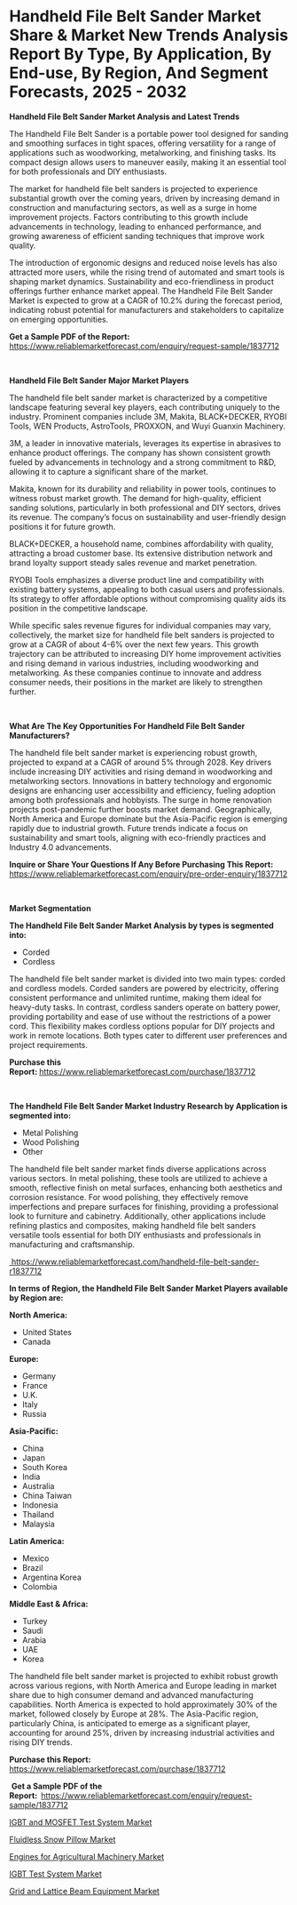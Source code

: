 <p><h1>Handheld File Belt Sander Market Share & Market New Trends Analysis Report By Type, By Application, By End-use, By Region, And Segment Forecasts, 2025 - 2032</h1></p><p><strong>Handheld File Belt Sander Market Analysis and Latest Trends</strong></p>
<p><p>The Handheld File Belt Sander is a portable power tool designed for sanding and smoothing surfaces in tight spaces, offering versatility for a range of applications such as woodworking, metalworking, and finishing tasks. Its compact design allows users to maneuver easily, making it an essential tool for both professionals and DIY enthusiasts.</p><p>The market for handheld file belt sanders is projected to experience substantial growth over the coming years, driven by increasing demand in construction and manufacturing sectors, as well as a surge in home improvement projects. Factors contributing to this growth include advancements in technology, leading to enhanced performance, and growing awareness of efficient sanding techniques that improve work quality.</p><p>The introduction of ergonomic designs and reduced noise levels has also attracted more users, while the rising trend of automated and smart tools is shaping market dynamics. Sustainability and eco-friendliness in product offerings further enhance market appeal. The Handheld File Belt Sander Market is expected to grow at a CAGR of 10.2% during the forecast period, indicating robust potential for manufacturers and stakeholders to capitalize on emerging opportunities.</p></p>
<p><strong>Get a Sample PDF of the Report:&nbsp;</strong> <a href="https://www.reliablemarketforecast.com/enquiry/request-sample/1837712?utm_campaign=1888&utm_medium=2&utm_source=Github&utm_content=ia&utm_term=12042025&utm_id=handheld-file-belt-sander">https://www.reliablemarketforecast.com/enquiry/request-sample/1837712</a></p>
<p>&nbsp;</p>
<p><strong>Handheld File Belt Sander Major Market Players</strong></p>
<p><p>The handheld file belt sander market is characterized by a competitive landscape featuring several key players, each contributing uniquely to the industry. Prominent companies include 3M, Makita, BLACK+DECKER, RYOBI Tools, WEN Products, AstroTools, PROXXON, and Wuyi Guanxin Machinery. </p><p>3M, a leader in innovative materials, leverages its expertise in abrasives to enhance product offerings. The company has shown consistent growth fueled by advancements in technology and a strong commitment to R&D, allowing it to capture a significant share of the market.</p><p>Makita, known for its durability and reliability in power tools, continues to witness robust market growth. The demand for high-quality, efficient sanding solutions, particularly in both professional and DIY sectors, drives its revenue. The company’s focus on sustainability and user-friendly design positions it for future growth.</p><p>BLACK+DECKER, a household name, combines affordability with quality, attracting a broad customer base. Its extensive distribution network and brand loyalty support steady sales revenue and market penetration.</p><p>RYOBI Tools emphasizes a diverse product line and compatibility with existing battery systems, appealing to both casual users and professionals. Its strategy to offer affordable options without compromising quality aids its position in the competitive landscape.</p><p>While specific sales revenue figures for individual companies may vary, collectively, the market size for handheld file belt sanders is projected to grow at a CAGR of about 4-6% over the next few years. This growth trajectory can be attributed to increasing DIY home improvement activities and rising demand in various industries, including woodworking and metalworking. As these companies continue to innovate and address consumer needs, their positions in the market are likely to strengthen further.</p></p>
<p>&nbsp;</p>
<p><strong>What Are The Key Opportunities For Handheld File Belt Sander Manufacturers?</strong></p>
<p><p>The handheld file belt sander market is experiencing robust growth, projected to expand at a CAGR of around 5% through 2028. Key drivers include increasing DIY activities and rising demand in woodworking and metalworking sectors. Innovations in battery technology and ergonomic designs are enhancing user accessibility and efficiency, fueling adoption among both professionals and hobbyists. The surge in home renovation projects post-pandemic further boosts market demand. Geographically, North America and Europe dominate but the Asia-Pacific region is emerging rapidly due to industrial growth. Future trends indicate a focus on sustainability and smart tools, aligning with eco-friendly practices and Industry 4.0 advancements.</p></p>
<p><strong>Inquire or Share Your Questions If Any Before Purchasing This Report:</strong> <a href="https://www.reliablemarketforecast.com/enquiry/pre-order-enquiry/1837712?utm_campaign=1888&utm_medium=2&utm_source=Github&utm_content=ia&utm_term=12042025&utm_id=handheld-file-belt-sander">https://www.reliablemarketforecast.com/enquiry/pre-order-enquiry/1837712</a></p>
<p>&nbsp;</p>
<p><strong>Market Segmentation</strong></p>
<p><strong>The Handheld File Belt Sander Market Analysis by types is segmented into:</strong></p>
<p><ul><li>Corded</li><li>Cordless</li></ul></p>
<p><p>The handheld file belt sander market is divided into two main types: corded and cordless models. Corded sanders are powered by electricity, offering consistent performance and unlimited runtime, making them ideal for heavy-duty tasks. In contrast, cordless sanders operate on battery power, providing portability and ease of use without the restrictions of a power cord. This flexibility makes cordless options popular for DIY projects and work in remote locations. Both types cater to different user preferences and project requirements.</p></p>
<p><strong>Purchase this Report:&nbsp;</strong><a href="https://www.reliablemarketforecast.com/purchase/1837712?utm_campaign=1888&utm_medium=2&utm_source=Github&utm_content=ia&utm_term=12042025&utm_id=handheld-file-belt-sander">https://www.reliablemarketforecast.com/purchase/1837712</a></p>
<p>&nbsp;</p>
<p><strong>The Handheld File Belt Sander Market Industry Research by Application is segmented into:</strong></p>
<p><ul><li>Metal Polishing</li><li>Wood Polishing</li><li>Other</li></ul></p>
<p><p>The handheld file belt sander market finds diverse applications across various sectors. In metal polishing, these tools are utilized to achieve a smooth, reflective finish on metal surfaces, enhancing both aesthetics and corrosion resistance. For wood polishing, they effectively remove imperfections and prepare surfaces for finishing, providing a professional look to furniture and cabinetry. Additionally, other applications include refining plastics and composites, making handheld file belt sanders versatile tools essential for both DIY enthusiasts and professionals in manufacturing and craftsmanship.</p></p>
<p><a href="https://www.reliablemarketforecast.com/handheld-file-belt-sander-r1837712?utm_campaign=1888&utm_medium=2&utm_source=Github&utm_content=ia&utm_term=12042025&utm_id=handheld-file-belt-sander">&nbsp;https://www.reliablemarketforecast.com/handheld-file-belt-sander-r1837712</a></p>
<p><strong>In terms of Region, the Handheld File Belt Sander Market Players available by Region are:</strong></p>
<p>
    <p> <strong> North America: </strong>
        <ul>
            <li>United States</li>
            <li>Canada</li>
        </ul>
        </p> 
    <p> <strong> Europe: </strong>
        <ul>
            <li>Germany</li>
            <li>France</li>
            <li>U.K.</li>
            <li>Italy</li>
            <li>Russia</li>
        </ul>
        </p> 
    <p> <strong> Asia-Pacific: </strong>
        <ul>
            <li>China</li>
            <li>Japan</li>
            <li>South Korea</li>
            <li>India</li>
            <li>Australia</li>
            <li>China Taiwan</li>
            <li>Indonesia</li>
            <li>Thailand</li>
            <li>Malaysia</li>
        </ul>
        </p> 
    <p> <strong> Latin America: </strong>
        <ul>
            <li>Mexico</li>
            <li>Brazil</li>
            <li>Argentina Korea</li>
            <li>Colombia</li>
        </ul>
        </p> 
    <p> <strong> Middle East & Africa: </strong>
        <ul>
            <li>Turkey</li>
            <li>Saudi</li>
            <li>Arabia</li>
            <li>UAE</li>
            <li>Korea</li>
        </ul>
    </p>
    </p>
<p><p>The handheld file belt sander market is projected to exhibit robust growth across various regions, with North America and Europe leading in market share due to high consumer demand and advanced manufacturing capabilities. North America is expected to hold approximately 30% of the market, followed closely by Europe at 28%. The Asia-Pacific region, particularly China, is anticipated to emerge as a significant player, accounting for around 25%, driven by increasing industrial activities and rising DIY trends.</p></p>
<p><strong>Purchase this Report: </strong><a href="https://www.reliablemarketforecast.com/purchase/1837712?utm_campaign=1888&utm_medium=2&utm_source=Github&utm_content=ia&utm_term=12042025&utm_id=handheld-file-belt-sander">https://www.reliablemarketforecast.com/purchase/1837712</a></p>
<p>&nbsp;<strong>Get a Sample PDF of the Report:&nbsp;&nbsp;</strong><a href="https://www.reliablemarketforecast.com/enquiry/request-sample/1837712?utm_campaign=1888&utm_medium=2&utm_source=Github&utm_content=ia&utm_term=12042025&utm_id=handheld-file-belt-sander">https://www.reliablemarketforecast.com/enquiry/request-sample/1837712</a></p>
<p><strong></strong></p>
<p><p><a href="https://github.com/mauripalmi/Market-Research-Report-List-6/blob/main/igbt-and-mosfet-test-system-market.md?utm_campaign=1888&utm_medium=2&utm_source=Github&utm_content=ia&utm_term=12042025&utm_id=handheld-file-belt-sander">IGBT and MOSFET Test System Market</a></p><p><a href="https://github.com/wycheelwayeu/Market-Research-Report-List-1/blob/main/fluidless-snow-pillow-market.md?utm_campaign=1888&utm_medium=2&utm_source=Github&utm_content=ia&utm_term=12042025&utm_id=handheld-file-belt-sander">Fluidless Snow Pillow Market</a></p><p><a href="https://github.com/auriashetzxj/Market-Research-Report-List-1/blob/main/engines-for-agricultural-machinery-market.md?utm_campaign=1888&utm_medium=2&utm_source=Github&utm_content=ia&utm_term=12042025&utm_id=handheld-file-belt-sander">Engines for Agricultural Machinery Market</a></p><p><a href="https://github.com/gulaimolin/Market-Research-Report-List-7/blob/main/igbt-test-system-market.md?utm_campaign=1888&utm_medium=2&utm_source=Github&utm_content=ia&utm_term=12042025&utm_id=handheld-file-belt-sander">IGBT Test System Market</a></p><p><a href="https://github.com/pezezlarue7h/Market-Research-Report-List-1/blob/main/grid-and-lattice-beam-equipment-market.md?utm_campaign=1888&utm_medium=2&utm_source=Github&utm_content=ia&utm_term=12042025&utm_id=handheld-file-belt-sander">Grid and Lattice Beam Equipment Market</a></p></p>